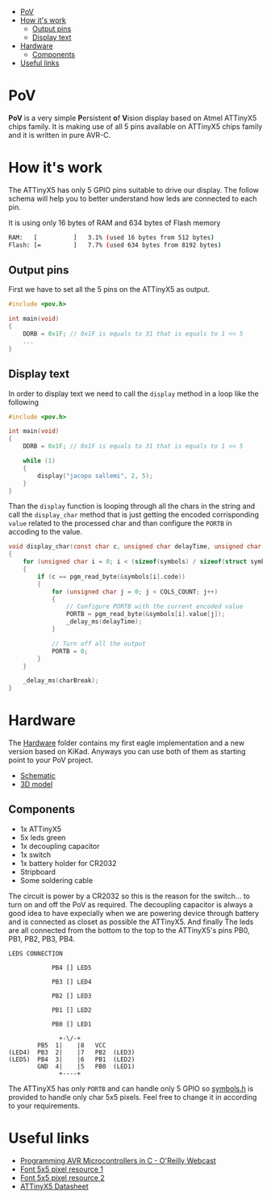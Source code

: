 - [PoV](#pov)
- [How it's work](#how-its-work)
  - [Output pins](#output-pins)
  - [Display text](#display-text)
- [Hardware](#hardware)
  - [Components](#components)
- [Useful links](#useful-links)

# PoV

**PoV** is a very simple **P**ersistent **o**f **V**ision display based on Atmel ATTinyX5 chips family.
It is making use of all 5 pins available on ATTinyX5 chips family and it is written in pure AVR-C.

# How it's work

The ATTinyX5 has only 5 GPIO pins suitable to drive our display. The follow schema
will help you to better understand how leds are connected to each pin.

It is using only 16 bytes of RAM and 634 bytes of Flash memory

```sh
RAM:   [          ]   3.1% (used 16 bytes from 512 bytes)
Flash: [=         ]   7.7% (used 634 bytes from 8192 bytes)
```

## Output pins

First we have to set all the 5 pins on the ATTinyX5 as output.

```c
#include <pov.h>

int main(void)
{
    DDRB = 0x1F; // 0x1F is equals to 31 that is equals to 1 << 5
    ...
}
```

## Display text

In order to display text we need to call the `display` method in a loop like the following

```c
#include <pov.h>

int main(void)
{
    DDRB = 0x1F; // 0x1F is equals to 31 that is equals to 1 << 5

    while (1)
    {
        display("jacopo sallemi", 2, 5);
    }
}
```

Than the `display` function is looping through all the chars in the string and call the `display_char` method that is just getting the encoded corrisponding `value` related to the processed char and than configure the `PORTB` in accoding to the value.

```c
void display_char(const char c, unsigned char delayTime, unsigned char charBreak)
{
    for (unsigned char i = 0; i < (sizeof(symbols) / sizeof(struct symbol_t)); i++)
    {
        if (c == pgm_read_byte(&symbols[i].code))
        {
            for (unsigned char j = 0; j < COLS_COUNT; j++)
            {
                // Configure PORTB with the current encoded value
                PORTB = pgm_read_byte(&symbols[i].value[j]);
                _delay_ms(delayTime);
            }

            // Turn off all the output
            PORTB = 0;
        }
    }

    _delay_ms(charBreak);
}
```

# Hardware 

The [Hardware](hardware) folder contains my first eagle implementation and a new version based on KiKad.
Anyways you can use both of them as starting point to your PoV project. 

- [Schematic](hardware/schematic.pdf)
- [3D model](hardware/PoV.png)

## Components

- 1x ATTinyX5
- 5x leds green
- 1x decoupling capacitor
- 1x switch
- 1x battery holder for CR2032
- Stripboard
- Some soldering cable

The circuit is power by a CR2032 so this is the reason for the switch... to turn on and off the PoV as required. The decoupling
capacitor is always a good idea to have expecially when we are powering device through battery and is connected as closet as possible the ATTinyX5. And finally The leds are all connected from the bottom to the top to the ATTinyX5's pins PB0, PB1, PB2, PB3, PB4.

```
LEDS CONNECTION

            PB4 [] LED5

            PB3 [] LED4

            PB2 [] LED3

            PB1 [] LED2

            PB0 [] LED1

              +-\/-+
        PB5  1|    |8   VCC
(LED4)  PB3  2|    |7   PB2  (LED3)
(LED5)  PB4  3|    |6   PB1  (LED2)
        GND  4|    |5   PB0  (LED1)
              +----+

```

The ATTinyX5 has only `PORTB` and can handle only 5 GPIO so [symbols.h](include/symbols.h) is provided to handle only char 5x5 pixels. Feel free to change it in according to your requirements.

# Useful links

- [Programming AVR Microcontrollers in C - O'Reilly Webcast](https://youtu.be/ERY7d7W-6nA)
- [Font 5x5 pixel resource 1](https://www.dafont.com/5x5.font)
- [Font 5x5 pixel resource 2](https://www.1001fonts.com/5x5-font.html)
- [ATTinyX5 Datasheet](https://ww1.microchip.com/downloads/en/DeviceDoc/Atmel-2586-AVR-8-bit-Microcontroller-ATtiny25-ATtiny45-ATtiny85_Datasheet.pdf)